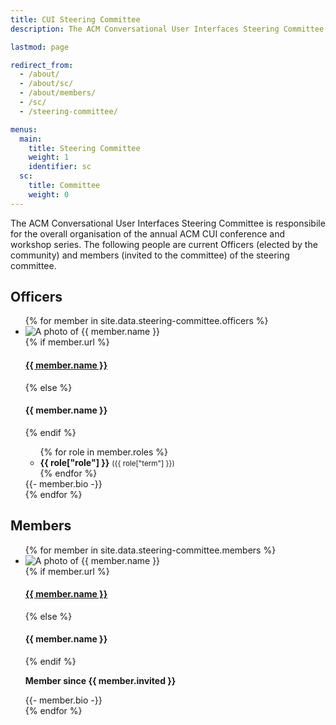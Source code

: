 ```yaml
---
title: CUI Steering Committee
description: The ACM Conversational User Interfaces Steering Committee are responsibile for the overall organisation of the CUI conference and workshop series.

lastmod: page

redirect_from:
  - /about/
  - /about/sc/
  - /about/members/
  - /sc/
  - /steering-committee/

menus:
  main:
    title: Steering Committee
    weight: 1
    identifier: sc
  sc:
    title: Committee
    weight: 0
---
```


The ACM Conversational User Interfaces Steering Committee is responsibile for the overall organisation of the annual ACM CUI conference and workshop series. The following people are current Officers (elected by the community) and members (invited to the committee) of the steering committee.

## Officers

<ul class="list-unstyled">
	{% for member in site.data.steering-committee.officers %}
		<li class="d-flex flex-md-row flex-column my-5">
			<div class="flex-shrink-0">
				<img src="{{ member.photo | relative_url }}" class="profile-photo mr-md-3 mb-md-0 mb-3 rounded-circle shadow" alt="A photo of {{ member.name }}" title="{{ member.name }}">
			</div>
			<div class="flex-grow-1 ms-md-3">
				{% if member.url %}
					<h4 class="mt-0 mb-1"><a href="{{ member.url }}" title="Go to {{ member.name }}'s website" target="_blank">{{ member.name }}</a></h4>
				{% else %}
					<h4 class="mt-0 mb-1">{{ member.name }}</h4>
				{% endif %}
				<ul class="list-unstyled mb-2">
					{% for role in member.roles %}
						<li>
							<strong>{{ role["role"] }}</strong> <small>({{ role["term"] }})</small>
						</li>
					{% endfor %}
				</ul>
				{{- member.bio -}}
			</div>
		</li>
	{% endfor %}
</ul>

## Members

<ul class="list-unstyled">
	{% for member in site.data.steering-committee.members %}
		<li class="d-flex flex-md-row flex-column my-5">
			<div class="flex-shrink-0">
				<img src="{{ member.photo | relative_url }}" class="profile-photo mr-md-3 mb-md-0 mb-3 rounded-circle shadow" alt="A photo of {{ member.name }}" title="{{ member.name }}">
			</div>
			<div class="flex-grow-1 ms-md-3">
				{% if member.url %}
					<h4 class="mt-0 mb-1"><a href="{{ member.url }}" title="Go to {{ member.name }}'s website" target="_blank">{{ member.name }}</a></h4>
				{% else %}
					<h4 class="mt-0 mb-1">{{ member.name }}</h4>
				{% endif %}
				<p>
					<strong>Member since {{ member.invited }}</strong>
				</p>
				{{- member.bio -}}
			</div>
		</li>
	{% endfor %}
</ul>

